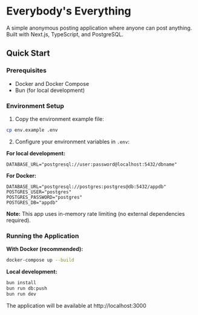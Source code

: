 # Everybody's Everything

A simple anonymous posting application where anyone can post anything. Built with Next.js, TypeScript, and PostgreSQL.

## Quick Start

### Prerequisites

- Docker and Docker Compose
- Bun (for local development)

### Environment Setup

1. Copy the environment example file:
```bash
cp env.example .env
```

2. Configure your environment variables in `.env`:

**For local development:**
```env
DATABASE_URL="postgresql://user:password@localhost:5432/dbname"
```

**For Docker:**
```env
DATABASE_URL="postgresql://postgres:postgres@db:5432/appdb"
POSTGRES_USER="postgres"
POSTGRES_PASSWORD="postgres"
POSTGRES_DB="appdb"
```

**Note:** This app uses in-memory rate limiting (no external dependencies required).

### Running the Application

**With Docker (recommended):**
```bash
docker-compose up --build
```

**Local development:**
```bash
bun install
bun run db:push
bun run dev
```

The application will be available at http://localhost:3000